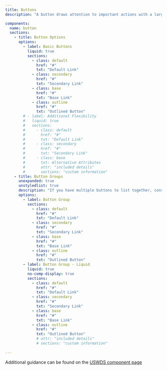 ```yaml
---
title: Buttons
description: "A button draws attention to important actions with a large selectable surface."

components:
  name: button
  sections:
    - title: Button Options
      options:
        - label: Basic Buttons
          liquid: true
          sections:
            - class: default
              href: "#"
              txt: "Default Link"
            - class: secondary
              href: "#"
              txt: "Secondary Link"
            - class: base
              href: "#"
              txt: "Base Link"
            - class: outline
              href: "#"
              txt: "Outlined Button"
        # - label: Additional Flexibility
        #   liquid: true
        #   sections:
        #     - class: default
        #       href: "#"
        #       txt: "Default Link"
        #     - class: secondary
        #       href: "#"
        #       txt: "Secondary Link"
        #     - class: base
        #       txt: Alternative Attributes
        #       attr: "included details"
        #       sections: "custom information"
    - title: Button Groups
      unexpanded: true
      unstyledlist: true
      description: "If you have multiple buttons to list together, consider a button group. The default button group arranges each button as a separate element with a gap between them. On mobile devices, the buttons are arranged vertically."
      options:
        - label: Button Group
          sections:
            - class: default
              href: "#"
              txt: "Default Link"
            - class: secondary
              href: "#"
              txt: "Secondary Link"
            - class: base
              href: "#"
              txt: "Base Link"
            - class: outline
              href: "#"
              txt: "Outlined Button"
        - label: Button Group - Liquid
          liquid: true
          no-comp-display: true
          sections:
            - class: default
              href: "#"
              txt: "Default Link"
            - class: secondary
              href: "#"
              txt: "Secondary Link"
            - class: base
              href: "#"
              txt: "Base Link"
            - class: outline
              href: "#"
              txt: "Outlined Button"
              # attr: "included details"
              # sections: "custom information"
    
---
```


Additional guidance can be found on the [USWDS component page](https://designsystem.digital.gov/components/button/)